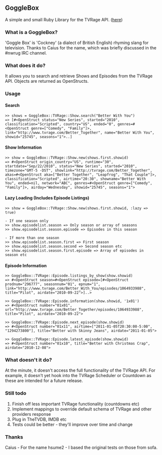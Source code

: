 ## GoggleBox
A simple and small Ruby Library for the TVRage API. ([here](http://services.tvrage.com/index.php?page=public))

### What is a GoggleBox?
'Goggle Box' is 'Cockney' (a dialect of British English) rhyming slang for television. Thanks to Caius for the name, which was briefly discussed in the #nwrug IRC channel.

### What does it do?
It allows you to search and retrieve Shows and Episodes from the TVRage API. Objects are returned as OpenStructs.

### Usage

#### Search
    >> shows = GoggleBox::TVRage::Show.search("Better With You")
    => [#<OpenStruct status="New Series", started="2010", classification="Scripted", country="US", ended="0", genres=#<OpenStruct genre=["Comedy", "Family"]>, link="http://www.tvrage.com/Better_Together", name="Better With You", showid="25745", seasons="1">..]
    
#### Show Information
    >> show = GoggleBox::TVRage::Show.new(shows.first.showid)
    => #<OpenStruct origin_country="US", runtime="30", startdate="Sep/22/2010", status="New Series", started="2010", timezone="GMT-5 -DST", showlink="http://tvrage.com/Better_Together", akas=#<OpenStruct aka=["Better Together", "Leapfrog", "That Couple"]>, classification="Scripted", airtime="20:30", showname="Better With You", ended=nil, network="ABC", genres=#<OpenStruct genre=["Comedy", "Family"]>, airday="Wednesday", showid="25745", seasons="1">
    
#### Lazy Loading (Includes Episode Listings)
    >> show = GoggleBox::TVRage::Show.new(shows.first.showid, :lazy => true)
    
    - If one season only
    >> show.episodelist.season => Only season or array of seasons
    >> show.episodelist.season.episode => Episodes in this season
    
    - If more than one season
    >> show.episodelist.season.first => First season
    >> show.episodelist.season.second => Second season etc
    >> show.episodelist.season.first.episode => Array of episodes in season etc
    
#### Episode Information
    >> GoggleBox::TVRage::Episode.listings_by_show(show.showid)
    => #<OpenStruct season=#<OpenStruct episode=[#<OpenStruct prodnum="296777", seasonnum="01", epnum="1", link="http://www.tvrage.com/Better_With_You/episodes/1064933988", title="Pilot", airdate="2010-09-22">]..>
      
    >> GoggleBox::TVRage::Episode.information(show.showid, '1x01')
    => #<OpenStruct number="01x01", url="http://www.tvrage.com/Better_Together/episodes/1064933988", title="Pilot", airdate="2010-09-22">
      
    >> GoggleBox::TVRage::Episode.next_episode(show.showid)
    => #<OpenStruct number="01x11", airtime=["2011-01-05T20:30:00-5:00", "1294273800"], title="Better with Skinny Jeans", airdate="2011-01-05">
      
    >> GoggleBox::TVRage::Episode.latest_episode(show.showid)
    => #<OpenStruct number="01x10", title="Better with Christmas Crap", airdate="2010-12-08">
    
### What doesn't it do?
At the minute, it doesn't access the full functionality of the TVRage API. For example, it doesn't yet hook into the TVRage Scheduler or Countdown
as these are intended for a future release.

### Still todo
  1) Finish off less important TVRage functionality (countdowns etc)
  2) Implement mappings to override default schema of TVRage and other providers response
  3) Plug in TheTVDB, IMDB etc
  4) Tests could be better - they'll improve over time and change

### Thanks
Caius - For the name
hsume2 - I based the original tests on those from sofa.